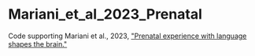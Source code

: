 # Mariani_et_al_2023_Prenatal

Code supporting Mariani et al., 2023, ["Prenatal experience with language shapes the brain."](https://www.biorxiv.org/content/10.1101/2023.05.25.542259v1)
